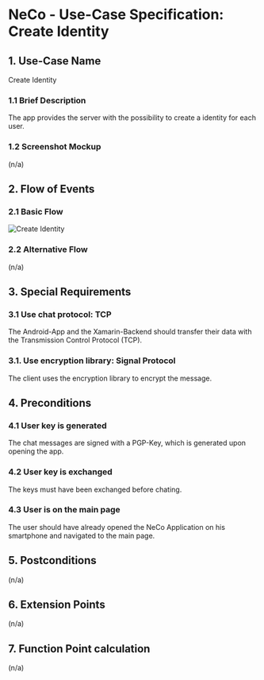 # NeCo - Use-Case Specification: Create Identity

## 1. Use-Case Name
Create Identity

### 1.1 Brief Description
The app provides the server with the possibility to create a identity for each user.

### 1.2 Screenshot Mockup

(n/a)


## 2. Flow of Events

### 2.1 Basic Flow

![][basic flow]


### 2.2 Alternative Flow
(n/a)


## 3. Special Requirements
### 3.1 Use chat protocol: TCP
The Android-App and the Xamarin-Backend should transfer their data with the Transmission Control Protocol (TCP). 

### 3.1. Use encryption library: Signal Protocol
The client uses the encryption library to encrypt the message.


## 4. Preconditions

### 4.1 User key is generated
The chat messages are signed with a PGP-Key, which is generated upon opening the app.

### 4.2 User key is exchanged
The keys must have been exchanged before chating.

### 4.3 User is on the main page
The user should have already opened the NeCo Application on his smartphone and navigated to the main page.


## 5. Postconditions
(n/a)


## 6. Extension Points
(n/a)

## 7. Function Point calculation
(n/a)

<!-- Link definitions: -->

[basic flow]: https://github.com/Haus4/NeCo/tree/develop/docs/img/UC3_CreateIdentity_UCD.jpg "Create Identity"

